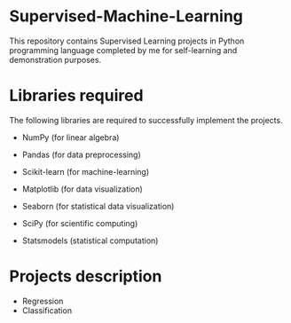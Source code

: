 # Supervised-Machine-Learning

This repository contains Supervised Learning projects in Python programming language completed by me for self-learning and demonstration purposes.

# Libraries required

The following libraries are required to successfully implement the projects.

* NumPy (for linear algebra)

* Pandas (for data preprocessing)

* Scikit-learn (for machine-learning)

* Matplotlib (for data visualization)

* Seaborn (for statistical data visualization)

* SciPy (for scientific computing)

* Statsmodels (statistical computation)

# Projects description

* Regression
* Classification

